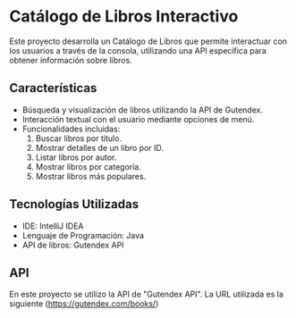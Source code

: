 # Catálogo de Libros Interactivo

Este proyecto desarrolla un Catálogo de Libros que permite interactuar con los usuarios a través de la consola, utilizando una API específica para obtener información sobre libros.

## Características

- Búsqueda y visualización de libros utilizando la API de Gutendex.
- Interacción textual con el usuario mediante opciones de menú.
- Funcionalidades incluidas:
  1. Buscar libros por título.
  2. Mostrar detalles de un libro por ID.
  3. Listar libros por autor.
  4. Mostrar libros por categoría.
  5. Mostrar libros más populares.

## Tecnologías Utilizadas
- IDE: IntelliJ IDEA
- Lenguaje de Programación: Java
- API de libros: Gutendex API 

## API
En este proyecto se utilizo la API de "Gutendex API". La URL utilizada es la siguiente (https://gutendex.com/books/)

